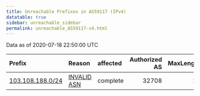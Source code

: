 ```yaml
---
title: Unreachable Prefixes in AS59117 (IPv4)
datatable: true
sidebar: unreachable_sidebar
permalink: unreachable_AS59117-v4.html
---
```


Data as of 2020-07-18 22:50:00 UTC


<div class="datatable-begin"></div>

| Prefix                                                     | Reason                                                                                                  | affected   |   Authorized AS |   MaxLength | Anchor                                       |   unreachable /24s |
|:-----------------------------------------------------------|:--------------------------------------------------------------------------------------------------------|:-----------|----------------:|------------:|:---------------------------------------------|-------------------:|
| [103.108.188.0/24](https://stat.ripe.net/103.108.188.0/24) | [INVALID ASN](https://rpki-validator.ripe.net/announcement-preview?asn=AS59117&prefix=103.108.188.0/24) | complete   |           32708 |          23 | [APNIC](unreachable_APNIC_RPKI_Root-v4.html) |                  1 |

<div class="datatable-end"></div>
